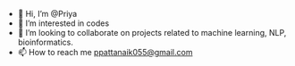 - 👋 Hi, I’m @Priya
- 👀 I’m interested in codes
- 💞️ I’m looking to collaborate on projects related to machine learning, NLP, bioinformatics.
- 📫 How to reach me ppattanaik055@gmail.com

<!---
padyasha/padyasha is a ✨ special ✨ repository because its `README.md` (this file) appears on your GitHub profile.
You can click the Preview link to take a look at your changes.
--->
